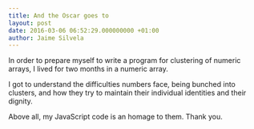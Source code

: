 ```yaml
---
title: And the Oscar goes to
layout: post
date: 2016-03-06 06:52:29.000000000 +01:00
author: Jaime Silvela
---
```


In order to prepare myself to write a program for clustering of numeric arrays,
I lived for two months in a numeric array.

I got to understand the difficulties numbers face, being bunched
into clusters, and how they try to maintain their individual
identities and their dignity.

Above all, my JavaScript code is an homage to them.
Thank you.
